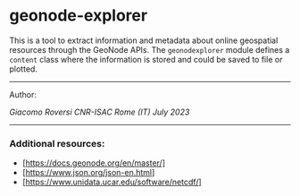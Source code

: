 
# geonode-explorer

This is a tool to extract information and metadata about online geospatial resources through the GeoNode APIs. The `geonodexplorer` module defines a `content` class where the information is stored and could be saved to file or plotted.

***

Author: 

*Giacomo Roversi
CNR-ISAC Rome (IT)
July 2023*

***

### Additional resources:
+ [https://docs.geonode.org/en/master/]
+ [https://www.json.org/json-en.html]
+ [https://www.unidata.ucar.edu/software/netcdf/]

